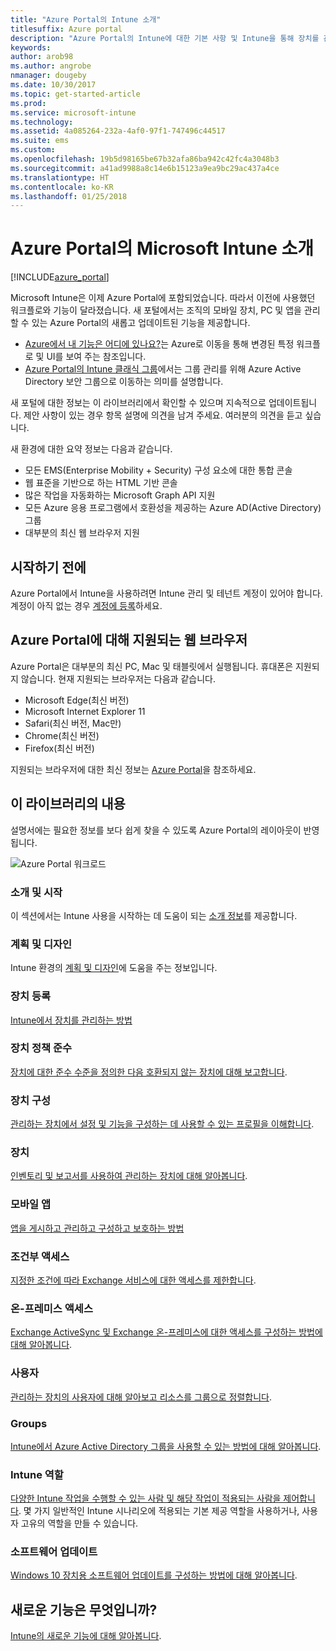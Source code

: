 ```yaml
---
title: "Azure Portal의 Intune 소개"
titlesuffix: Azure portal
description: "Azure Portal의 Intune에 대한 기본 사항 및 Intune을 통해 장치를 관리하는 방법을 알아봅니다.”"
keywords: 
author: arob98
ms.author: angrobe
nmanager: dougeby
ms.date: 10/30/2017
ms.topic: get-started-article
ms.prod: 
ms.service: microsoft-intune
ms.technology: 
ms.assetid: 4a085264-232a-4af0-97f1-747496c44517
ms.suite: ems
ms.custom: 
ms.openlocfilehash: 19b5d98165be67b32afa86ba942c42fc4a3048b3
ms.sourcegitcommit: a41ad9988a8c14e6b15123a9ea9bc29ac437a4ce
ms.translationtype: HT
ms.contentlocale: ko-KR
ms.lasthandoff: 01/25/2018
---
```

# <a name="introduction-to-microsoft-intune-in-the-azure-portal"></a>Azure Portal의 Microsoft Intune 소개


[!INCLUDE[azure_portal](./includes/azure_portal.md)]

Microsoft Intune은 이제 Azure Portal에 포함되었습니다. 따라서 이전에 사용했던 워크플로와 기능이 달라졌습니다.
새 포털에서는 조직의 모바일 장치, PC 및 앱을 관리할 수 있는 Azure Portal의 새롭고 업데이트된 기능을 제공합니다.

* [Azure에서 내 기능은 어디에 있나요?](ui-changes.md)는 Azure로 이동을 통해 변경된 특정 워크플로 및 UI를 보여 주는 참조입니다.
* [Azure Portal의 Intune 클래식 그룹](groups-get-started.md)에서는 그룹 관리를 위해 Azure Active Directory 보안 그룹으로 이동하는 의미를 설명합니다.




새 포털에 대한 정보는 이 라이브러리에서 확인할 수 있으며 지속적으로 업데이트됩니다. 제안 사항이 있는 경우 항목 설명에 의견을 남겨 주세요. 여러분의 의견을 듣고 싶습니다.

새 환경에 대한 요약 정보는 다음과 같습니다.

- 모든 EMS(Enterprise Mobility + Security) 구성 요소에 대한 통합 콘솔
- 웹 표준을 기반으로 하는 HTML 기반 콘솔
- 많은 작업을 자동화하는 Microsoft Graph API 지원
- 모든 Azure 응용 프로그램에서 호환성을 제공하는 Azure AD(Active Directory) 그룹
- 대부분의 최신 웹 브라우저 지원

## <a name="before-you-start"></a>시작하기 전에

Azure Portal에서 Intune을 사용하려면 Intune 관리 및 테넌트 계정이 있어야 합니다. 계정이 아직 없는 경우 [계정에 등록](https://portal.office.com/Signup/Signup.aspx?OfferId=40BE278A-DFD1-470a-9EF7-9F2596EA7FF9&dl=INTUNE_A&ali=1#0%20)하세요.

## <a name="supported-web-browsers-for-the-azure-portal"></a>Azure Portal에 대해 지원되는 웹 브라우저

Azure Portal은 대부분의 최신 PC, Mac 및 태블릿에서 실행됩니다. 휴대폰은 지원되지 않습니다.
현재 지원되는 브라우저는 다음과 같습니다.

- Microsoft Edge(최신 버전)
- Microsoft Internet Explorer 11
- Safari(최신 버전, Mac만)
- Chrome(최신 버전)
- Firefox(최신 버전)

지원되는 브라우저에 대한 최신 정보는 [Azure Portal](https://docs.microsoft.com/azure/azure-preview-portal-supported-browsers-devices)을 참조하세요.

## <a name="whats-in-this-library"></a>이 라이브러리의 내용

설명서에는 필요한 정보를 보다 쉽게 찾을 수 있도록 Azure Portal의 레이아웃이 반영됩니다.

![Azure Portal 워크로드](./media/azure-portal-workloads.png)

### <a name="introduction-and-get-started"></a>소개 및 시작
이 섹션에서는 Intune 사용을 시작하는 데 도움이 되는 [소개 정보](introduction-intune.md)를 제공합니다.
### <a name="plan-and-design"></a>계획 및 디자인
Intune 환경의 [계획 및 디자인](/intune-classic/plan-design/introduction)에 도움을 주는 정보입니다.
### <a name="device-enrollment"></a>장치 등록
[Intune에서 장치를 관리하는 방법](device-enrollment.md)
### <a name="device-compliance"></a>장치 정책 준수
[장치에 대한 준수 수준을 정의한 다음 호환되지 않는 장치에 대해 보고합니다](device-compliance.md).
### <a name="device-configuration"></a>장치 구성
[관리하는 장치에서 설정 및 기능을 구성하는 데 사용할 수 있는 프로필을 이해합니다](device-profiles.md).
### <a name="devices"></a>장치
[인벤토리 및 보고서를 사용하여 관리하는 장치에 대해 알아봅니다](device-management.md).
### <a name="mobile-apps"></a>모바일 앱
[앱을 게시하고 관리하고 구성하고 보호하는 방법](app-management.md)
### <a name="conditional-access"></a>조건부 액세스
[지정한 조건에 따라 Exchange 서비스에 대한 액세스를 제한합니다](conditional-access.md).
### <a name="on-premises-access"></a>온-프레미스 액세스
[Exchange ActiveSync 및 Exchange 온-프레미스에 대한 액세스를 구성하는 방법에 대해 알아봅니다](/intune-classic/deploy-use/mobile-device-management-with-exchange-activesync-and-microsoft-intune).
### <a name="users"></a>사용자
[관리하는 장치의 사용자에 대해 알아보고 리소스를 그룹으로 정렬합니다](users-add.md).
### <a name="groups"></a>Groups
[Intune에서 Azure Active Directory 그룹을 사용할 수 있는 방법에 대해 알아봅니다](groups-get-started.md).
### <a name="intune-roles"></a>Intune 역할
[다양한 Intune 작업을 수행할 수 있는 사람 및 해당 작업이 적용되는 사람을 제어합니다](role-based-access-control.md). 몇 가지 일반적인 Intune 시나리오에 적용되는 기본 제공 역할을 사용하거나, 사용자 고유의 역할을 만들 수 있습니다.
### <a name="software-updates"></a>소프트웨어 업데이트
[Windows 10 장치용 소프트웨어 업데이트를 구성하는 방법에 대해 알아봅니다](windows-update-for-business-configure.md).



## <a name="whats-new"></a>새로운 기능은 무엇입니까?

[Intune의 새로운 기능에 대해 알아봅니다](whats-new.md).
